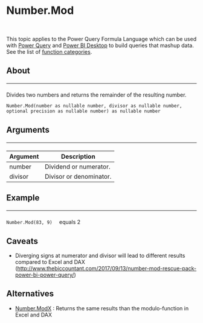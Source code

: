 <div class="topic">
    <h1 class="title">Number.Mod</h1>
    <div id="mainSection">
      <div id="mainBody"> <p>This topic applies to the Power Query Formula Language which can be used with <a href="https://support.office.com/article/Introduction-to-Microsoft-Power-Query-for-Excel-6E92E2F4-2079-4E1F-BAD5-89F6269CD605">Power Query</a> and <a href="http://go.microsoft.com/fwlink/p/?LinkId=618607">Power BI Desktop</a> to build queries that mashup data. See the list of <a href="https://msdn.microsoft.com/en-us/library/mt211003.aspx">function categories</a>.</p><div><h2 class="LW_CollapsibleArea_TitleDiv"><div><a class="LW_CollapsibleArea_TitleAhref" title="Collapse" role="heading"><span class="cl_CollapsibleArea_expanding LW_CollapsibleArea_Img"></span><span class="LW_CollapsibleArea_Title">About</span></a><div id="Anchor_0" class="LW_CollapsibleArea_Anchor_Div"><a href="/en-us/library/mt253344.aspx#Anchor_0" class="LW_CollapsibleArea_Anchor_Img" title="Right-click to copy and share the link for this section"></a></div><div class="LW_CollapsibleArea_HrDiv"><hr class="LW_CollapsibleArea_Hr" /></div></div></h2><div class="sectionblock"><a id="About"></a></div></div><p>Divides two numbers and returns the remainder of the resulting number.</p>

```Number.Mod(number as nullable number, divisor as nullable number, optional precision as nullable number) as nullable number ```


<div><h2 class="LW_CollapsibleArea_TitleDiv"><div><a class="LW_CollapsibleArea_TitleAhref" title="Collapse" role="heading"><span class="cl_CollapsibleArea_expanding LW_CollapsibleArea_Img"></span><span class="LW_CollapsibleArea_Title">Arguments</span></a><div id="Anchor_1" class="LW_CollapsibleArea_Anchor_Div"><a href="/en-us/library/mt253344.aspx#Anchor_1" class="LW_CollapsibleArea_Anchor_Img" title="Right-click to copy and share the link for this section"></a></div><div class="LW_CollapsibleArea_HrDiv"><hr class="LW_CollapsibleArea_Hr" /></div></div></h2><div class="sectionblock"><a id="Arguments"></a></div></div><table Responsive="true" summary="table"><thead><tr Responsive="true"><th scope="col">Argument</th><th scope="col">Description</th></tr></thead><tbody><tr><td data-th="Argument">number</td><td data-th="Description">Dividend or numerator.</td></tr><tr><td data-th="Argument">divisor</td><td data-th="Description">Divisor or denominator.</td></tr></tbody></table><div><h2 class="LW_CollapsibleArea_TitleDiv"><div><a class="LW_CollapsibleArea_TitleAhref" title="Collapse" role="heading"><span class="cl_CollapsibleArea_expanding LW_CollapsibleArea_Img"></span><span class="LW_CollapsibleArea_Title">Example</span></a><div id="Anchor_2" class="LW_CollapsibleArea_Anchor_Div"><a href="/en-us/library/mt253344.aspx#Anchor_2" class="LW_CollapsibleArea_Anchor_Img" title="Right-click to copy and share the link for this section"></a></div><div class="LW_CollapsibleArea_HrDiv"><hr class="LW_CollapsibleArea_Hr" /></div></div></h2><div class="sectionblock"><a id="Example"></a></div></div>


```Number.Mod(83, 9)  ```   equals 2 




## Caveats
- Diverging signs at numerator and divisor will lead to different results compared to Excel and DAX (http://www.thebiccountant.com/2017/09/13/number-mod-rescue-pack-power-bi-power-query/) 


## Alternatives
- [Number.ModX](../Number.ModX.pq) : Returns the same results than the modulo-function in Excel and DAX 

